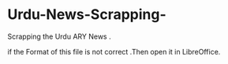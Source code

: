 # Urdu-News-Scrapping-
Scrapping the Urdu ARY News  .

if the Format of this file is not correct .Then open it in LibreOffice.
